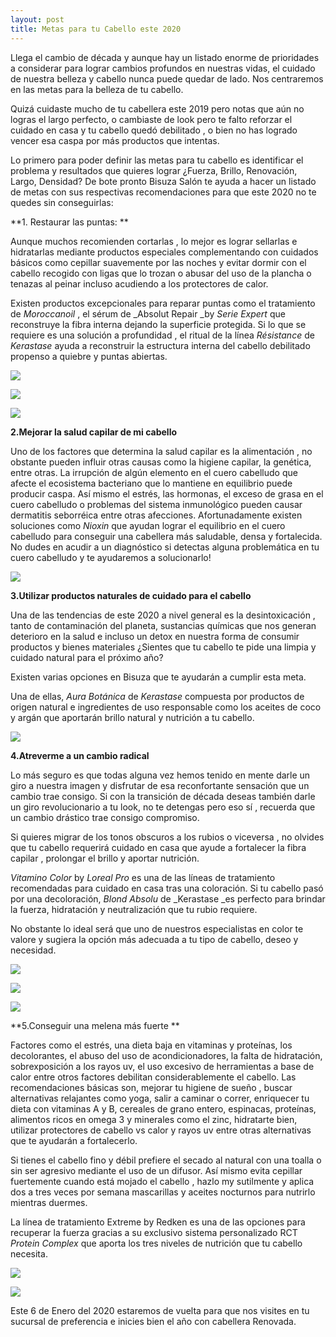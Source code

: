 ```yaml
---
layout: post
title: Metas para tu Cabello este 2020
---
```

Llega el cambio de década y aunque hay un listado enorme de prioridades a considerar para lograr cambios profundos en nuestras vidas, el cuidado de nuestra belleza y cabello nunca puede quedar de lado. Nos centraremos en las metas para la belleza de tu cabello.

Quizá cuidaste mucho de tu cabellera este 2019 pero notas que aún no logras el largo perfecto, o cambiaste de look pero te falto reforzar el cuidado en casa y tu cabello quedó debilitado , o bien no has logrado vencer esa caspa por más productos que intentas. 

Lo primero para poder definir las metas para tu cabello es identificar el problema y resultados que quieres lograr ¿Fuerza, Brillo, Renovación, Largo, Densidad?  De bote pronto Bisuza Salón te ayuda a hacer un listado de metas con sus respectivas recomendaciones para que este 2020 no te quedes sin conseguirlas:

**1. Restaurar las puntas: **

Aunque muchos recomienden cortarlas , lo mejor es lograr sellarlas e hidratarlas mediante productos especiales complementando con cuidados básicos como cepillar suavemente por las noches y evitar dormir con el cabello recogido con ligas que lo trozan o abusar del uso de la plancha o tenazas al peinar incluso acudiendo a los protectores de calor.

Existen productos excepcionales para reparar puntas como el tratamiento de _Moroccanoil_ , el sérum de _Absolut Repair _by _Serie Expert_ que reconstruye la fibra interna dejando la superficie protegida. Si lo que se requiere es una solución a profundidad , el ritual de la línea _Résistance_ de _Kerastase_ ayuda a reconstruir la estructura interna del cabello debilitado propenso a quiebre y puntas abiertas. 

![](/img/uploads/puntasquebradas.jpg)

![](/img/uploads/morocan.jpg)

![](/img/uploads/absolutrepair.jpg)

**2.Mejorar la salud capilar de mi cabello**

Uno de los factores que determina la salud capilar es la alimentación , no obstante pueden influir otras causas como la higiene capilar, la genética, entre otras.  La irrupción de algún elemento en el cuero cabelludo que afecte el ecosistema bacteriano que lo mantiene en equilibrio puede producir caspa. Así mismo el estrés, las hormonas, el exceso de grasa en el cuero cabelludo o problemas del sistema inmunológico pueden causar dermatitis seborréica entre otras afecciones. Afortunadamente existen soluciones como _Nioxin_ que ayudan lograr el equilibrio en el cuero cabelludo para conseguir una cabellera más saludable, densa y fortalecida. No dudes en acudir a un diagnóstico si detectas alguna problemática en tu cuero cabelludo y te ayudaremos a solucionarlo!

![](/img/uploads/nioxin.jpg)



**3.Utilizar productos naturales de cuidado para el cabello**

Una de las tendencias de este 2020 a nivel general es la desintoxicación , tanto de contaminación del planeta, sustancias químicas que nos generan deterioro en la salud e incluso un detox en nuestra forma de consumir productos y bienes materiales ¿Sientes que tu cabello te pide una limpia y cuidado natural para el próximo año?

Existen varias opciones en Bisuza que te ayudarán a cumplir esta meta.

Una de ellas, _Aura Botánica_ de _Kerastase_ compuesta por productos de origen natural  e ingredientes de uso responsable como los aceites de coco y argán que aportarán brillo natural y nutrición a tu cabello.

![](/img/uploads/aurabotanica1.jpg)

**4.Atreverme a un cambio radical**

Lo más seguro es que todas alguna vez hemos tenido en mente darle un giro a nuestra imagen y disfrutar de esa reconfortante sensación que un cambio trae consigo. Si con la transición de década deseas también darle un giro revolucionario a tu look, no te detengas pero eso sí , recuerda que un cambio drástico trae consigo compromiso.

Si quieres migrar de los tonos obscuros a los rubios o viceversa , no olvides que tu cabello requerirá cuidado en casa que ayude a fortalecer la fibra capilar ,  prolongar el brillo y aportar nutrición.

_Vitamino Color_ by _Loreal Pro_ es una de las líneas de tratamiento recomendadas para cuidado en casa tras una coloración. Si tu cabello pasó por una decoloración, _Blond Absolu_ de _Kerastase _es perfecto para brindar la fuerza, hidratación y neutralización que tu rubio requiere. 

No obstante lo ideal será que uno de nuestros especialistas en color te valore y sugiera la opción más adecuada a tu tipo de cabello, deseo y necesidad.

![](/img/uploads/platinumblonde.jpg)

![](/img/uploads/blondeabsolu.jpg)

![](/img/uploads/vitaminocolor1.jpg)



**5.Conseguir una melena más fuerte **

Factores como el estrés, una dieta baja en vitaminas y proteínas, los decolorantes, el abuso del uso de acondicionadores, la falta de hidratación, sobrexposición a los rayos uv, el uso excesivo de herramientas a base de calor entre otros factores debilitan considerablemente el cabello. Las recomendaciones básicas son, mejorar tu higiene de sueño , buscar alternativas relajantes como yoga, salir a caminar o correr, enriquecer tu dieta con vitaminas A y B, cereales de grano entero, espinacas, proteínas, alimentos ricos en omega 3 y minerales como el  zinc, hidratarte bien, utilizar protectores de cabello vs calor y rayos uv entre otras alternativas que te ayudarán a fortalecerlo. 

Si tienes el cabello fino y débil prefiere el secado al natural con una toalla o sin ser agresivo mediante el uso de un difusor. Así mismo evita cepillar fuertemente cuando está mojado el cabello , hazlo my sutilmente y aplica dos a tres veces por semana mascarillas y aceites nocturnos para nutrirlo mientras duermes.

La línea de tratamiento Extreme by Redken es una de las opciones para recuperar la fuerza gracias a su exclusivo sistema personalizado RCT _Protein Complex_ que aporta los tres niveles de nutrición que tu cabello necesita. 

![](/img/uploads/cabellosaludable.jpg)

![](/img/uploads/fuerzaredken.jpg)



Este 6 de Enero del 2020 estaremos de vuelta para que nos visites en tu sucursal de preferencia e inicies bien el año con cabellera Renovada.
